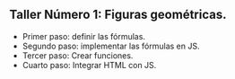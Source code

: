 ## Taller Número 1: Figuras geométricas.

- Primer paso: definir las fórmulas.
- Segundo paso: implementar las fórmulas en JS.
- Tercer paso: Crear funciones.
- Cuarto paso: Integrar HTML con JS.